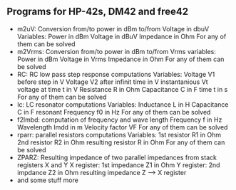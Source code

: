 ## Programs for HP-42s, DM42 and free42

- m2uV: Conversion from/to power in dBm to/from Voltage in dbuV
  Variables:
  Power in dBm
  Voltage in dBuV
  Impedance in Ohm
  For any of them can be solved
- m2Vrms: Conversion from/to power in dBm to/from Vrms
  variables:
  Power in dBm
  Voltage in Vrms
  Impedance in Ohm
  For any of them can be solved
- RC: RC low pass step response computations
  Variables:
  Voltage V1 before step in V
  Voltage V2 after infinit time in V
  instantanious Vt voltage at time t in V
  Resistance R in Ohm
  Capacitance C in F
  time t in s
  For any of them can be solved
- lc: LC resonator computations
  Variables:
  Inductance L in H
  Capacitance C in F
  resonant Frequency f0 in Hz
  For any of them can be solved
- f2lmbd: computation of frequency and wave length
  Frequency f in Hz
  Wavelength lmdd in m
  Velocity factor VF
  For any of them can be solved
- rparr: parallel resistors computations
  Variables:
  1st resistor R1 in Ohm
  2nd resistor R2 in Ohm
  resulting resistor R in Ohm
  For any of them can be solved
- ZPARZ: Resulting impedance of two parallel impedances from stack registers X and Y
  X register: 1st impedance Z1 in Ohm
  Y register: 2nd impdance Z2 in Ohm
  resulting impedance Z  --> X register
- and some stuff more